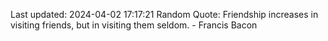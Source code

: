Last updated: 2024-04-02 17:17:21
Random Quote: Friendship increases in visiting friends, but in visiting them seldom. - Francis Bacon